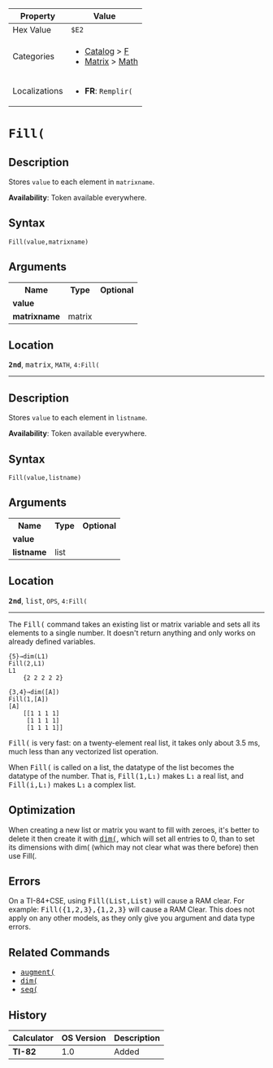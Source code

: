 | Property      | Value |
|---------------|-------|
| Hex Value     | `$E2`|
| Categories    | <ul><li>[Catalog](<../categories/Catalog.md>) > [F](<../categories/Catalog.md#F>)</li><li>[Matrix](<../categories/Matrix.md>) > [Math](<../categories/Matrix.md#Math>)</li></ul> |
| Localizations | <ul><li><b>FR</b>: `Remplir(`</li></ul> |

# `Fill(`

## Description
Stores `value` to each element in `matrixname`.


<b>Availability</b>: Token available everywhere.

## Syntax
`Fill(value,matrixname)`

## Arguments
<table>
<tr><th>Name</th><th>Type</th><th>Optional</th></tr>

<tr><td><b>value</b></td><td></td><td></td></tr>

<tr><td><b>matrixname</b></td><td>matrix</td><td></td></tr>

</table>

## Location
<tt><kbd><b>2nd</b></kbd></tt>, <kbd>matrix</kbd>, `MATH`, `4:Fill(`
<hr>

## Description
Stores `value` to each element in `listname`.


<b>Availability</b>: Token available everywhere.

## Syntax
`Fill(value,listname)`

## Arguments
<table>
<tr><th>Name</th><th>Type</th><th>Optional</th></tr>

<tr><td><b>value</b></td><td></td><td></td></tr>

<tr><td><b>listname</b></td><td>list</td><td></td></tr>

</table>

## Location
<tt><kbd><b>2nd</b></kbd></tt>, <kbd>list</kbd>, `OPS`, `4:Fill(`
<hr>

The <tt>Fill(</tt> command takes an existing list or matrix variable and sets all its elements to a single number. It doesn't return anything and only works on already defined variables.

```ti-basic
{5}→dim(L1)
Fill(2,L1)
L1
    {2 2 2 2 2}

{3,4}→dim([A])
Fill(1,[A])
[A]
    [[1 1 1 1]
     [1 1 1 1]
     [1 1 1 1]]
```

<tt>Fill(</tt> is very fast: on a twenty-element real list, it takes only about 3.5 ms, much less than any vectorized list operation.

When <tt>Fill(</tt> is called on a list, the datatype of the list becomes the datatype of the number. That is, <tt>Fill(1,L₁)</tt> makes <tt>L₁</tt> a real list, and <tt>Fill(i,L₁)</tt> makes <tt>L₁</tt> a complex list.

## Optimization

When creating a new list or matrix you want to fill with zeroes, it's better to delete it then create it with <tt><a href="dim(.md">dim(</a></tt>, which will set all entries to 0, than to set its dimensions with dim( (which may not clear what was there before) then use Fill(.

## Errors

On a TI-84+CSE, using <tt>Fill(List,List)</tt> will cause a RAM clear. For example: <tt>Fill({1,2,3},{1,2,3}</tt> will cause a RAM Clear. This does not apply on any other models, as they only give you argument and data type errors.

## Related Commands

*   <tt><a href="augment(.md">augment(</a></tt>
*   <tt><a href="dim(.md">dim(</a></tt>
*   <tt><a href="seq(.md">seq(</a></tt>

## History
| Calculator | OS Version | Description |
|------------|------------|-------------|
| <b>TI-82</b> | 1.0 | Added |



